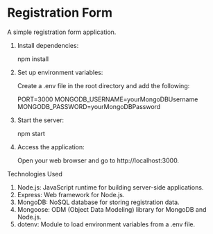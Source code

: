 # Registration Form

A simple registration form application.

1. Install dependencies:

   npm install

2. Set up environment variables:

    Create a .env file in the root directory and add the following:

   PORT=3000
   MONGODB_USERNAME=yourMongoDBUsername
   MONGODB_PASSWORD=yourMongoDBPassword

3. Start the server:

    npm start

4. Access the application:

    Open your web browser and go to http://localhost:3000.

Technologies Used
1. Node.js: JavaScript runtime for building server-side applications.
2. Express: Web framework for Node.js.
3. MongoDB: NoSQL database for storing registration data.
4. Mongoose: ODM (Object Data Modeling) library for MongoDB and Node.js.
5. dotenv: Module to load environment variables from a .env file.
